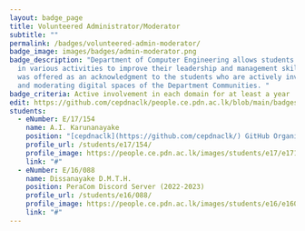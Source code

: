 ```yaml
---
layout: badge_page
title: Volunteered Administrator/Moderator
subtitle: ""
permalink: /badges/volunteered-admin-moderator/
badge_image: images/badges/admin-moderator.png
badge_description: "Department of Computer Engineering allows students to participate
  in various activities to improve their leadership and management skills. This Badge
  was offered as an acknowledgment to the students who are actively involved in managing
  and moderating digital spaces of the Department Communities. "
badge_criteria: Active involvement in each domain for at least a year
edit: https://github.com/cepdnaclk/people.ce.pdn.ac.lk/blob/main/badges/volunteered-admin-moderator
students:
  - eNumber: E/17/154
    name: A.I. Karunanayake
    position: "[cepdnaclk](https://github.com/cepdnaclk/) GitHub Organization (2020-2023)"
    profile_url: /students/e17/154/
    profile_image: https://people.ce.pdn.ac.lk/images/students/e17/e17154.jpg
    link: "#"
  - eNumber: E/16/088
    name: Dissanayake D.M.T.H.
    position: PeraCom Discord Server (2022-2023)
    profile_url: /students/e16/088/
    profile_image: https://people.ce.pdn.ac.lk/images/students/e16/e16088.jpg
    link: "#"
---
```

